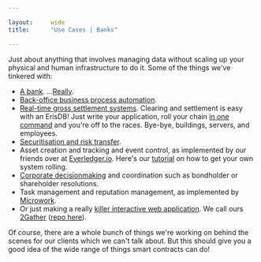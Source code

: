 ```yaml
---

layout:     wide
title:      "Use Cases | Banks"

---
```


Just about anything that involves managing data without scaling up your physical and human infrastructure to do it. Some of the things we've tinkered with: 

* [A bank](https://eng.erisindustries.com/tutorials/2015/03/11/solidity-1/). ...[Really](https://eng.erisindustries.com/tutorials/2015/03/12/solidity-2/).
* [Back-office business process automation](https://github.com/eris-ltd/eris-std-lib/blob/master/examples/payroll.sol).
* [Real-time gross settlement systems](https://bankers.eris.industries/#/26). Clearing and settlement is easy with an ErisDB! Just write your application, roll your chain [in one command](https://eng.erisindustries.com/tutorials/2015/04/25/make-thelonious-chain/) and you're off to the races. Bye-bye, buildings, servers, and employees.
* [Securitisation and risk transfer](https://db.erisindustries.com/distributed%20business/2015/04/28/smart-securitisation/).
* Asset creation and tracking and event control, as implemented by our friends over at [Everledger.io](http://www.everledger.io/smart_contracts). Here's our [tutorial](https://db.erisindustries.com/legal%20tech/2015/05/01/tracking-digits/) on how to get your own system rolling.
* [Corporate decisionmaking](https://github.com/project-douglas/eris) and coordination such as bondholder or shareholder resolutions.
* Task management and reputation management, as implemented by [Microwork](https://bitcoinmagazine.com/20313/microwork-io-uses-smart-contracts-coordinate-small-tasks-worldwide/).
* Or just making a really [killer interactive web application](http://blog.confluent.io/2015/05/27/using-logs-to-build-a-solid-data-infrastructure-or-why-dual-writes-are-a-bad-idea/). We call ours [2Gather](https://eng.erisindustries.com/tutorials/2015/04/07/2gather/) ([repo here](https://github.com/eris-ltd/2gather)).

Of course, there are a whole bunch of things we're working on behind the scenes for our clients which we can't talk about. But this should give you a good idea of the wide range of things smart contracts can do!
